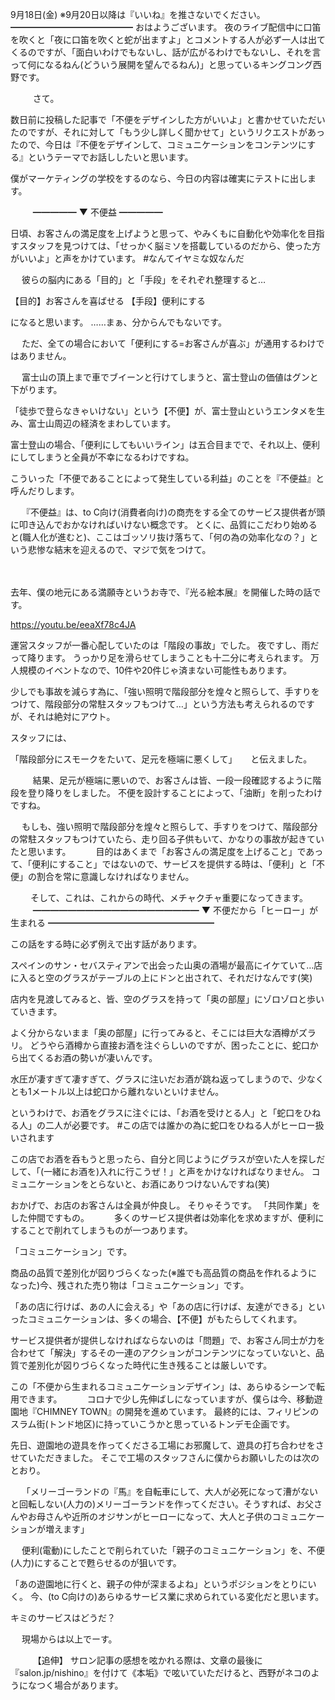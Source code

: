 9月18日(金) ※9月20日以降は『いいね』を推さないでください。
━━━━━━━━━━━━━━
おはようございます。
夜のライブ配信中に口笛を吹くと「夜に口笛を吹くと蛇が出ますよ」とコメントする人が必ず一人は出てくるのですが、「面白いわけでもないし、話が広がるわけでもないし、それを言って何になるねん(どういう展開を望んでるねん)」と思っているキングコング西野です。

　
　
さて。

数日前に投稿した記事で「不便をデザインした方がいいよ」と書かせていただいたのですが、それに対して「もう少し詳しく聞かせて」というリクエストがあったので、今日は『不便をデザインして、コミュニケーションをコンテンツにする』というテーマでお話ししたいと思います。

僕がマーケティングの学校をするのなら、今日の内容は確実にテストに出します。

　
　
━━━━━
▼ 不便益
━━━━━

日頃、お客さんの満足度を上げようと思って、やみくもに自動化や効率化を目指すスタッフを見つけては、「せっかく脳ミソを搭載しているのだから、使った方がいいよ」と声をかけています。
#なんてイヤミな奴なんだ

　
彼らの脳内にある「目的」と「手段」をそれぞれ整理すると…

【目的】お客さんを喜ばせる
【手段】便利にする

になると思います。
……まぁ、分からんでもないです。

　
ただ、全ての場合において「便利にする=お客さんが喜ぶ」が通用するわけではありません。

　
富士山の頂上まで車でブイーンと行けてしまうと、富士登山の価値はグンと下がります。

「徒歩で登らなきゃいけない」という【不便】が、富士登山というエンタメを生み、富士山周辺の経済をまわしています。

富士登山の場合、「便利にしてもいいライン」は五合目までで、それ以上、便利にしてしまうと全員が不幸になるわけですね。

こういった「不便であることによって発生している利益」のことを『不便益』と呼んだりします。

　
『不便益』は、to C向け(消費者向け)の商売をする全てのサービス提供者が頭に叩き込んでおかなければいけない概念です。
とくに、品質にこだわり始めると(職人化が進むと)、ここはゴッソリ抜け落ちて、「何の為の効率化なの？」という悲惨な結末を迎えるので、マジで気をつけて。

　

去年、僕の地元にある満願寺というお寺で、『光る絵本展』を開催した時の話です。

https://youtu.be/eeaXf78c4JA

運営スタッフが一番心配していたのは「階段の事故」でした。
夜ですし、雨だって降ります。
うっかり足を滑らせてしまうことも十二分に考えられます。
万人規模のイベントなので、10件や20件じゃ済まない可能性もあります。

少しでも事故を減らす為に、「強い照明で階段部分を煌々と照らして、手すりをつけて、階段部分の常駐スタッフもつけて…」という方法も考えられるのですが、それは絶対にアウト。

スタッフには、　

「階段部分にスモークをたいて、足元を極端に悪くして」
　
と伝えました。

　
　
結果、足元が極端に悪いので、お客さんは皆、一段一段確認するように階段を登り降りをしました。
不便を設計することによって、「油断」を削ったわけですね。

　
もしも、強い照明で階段部分を煌々と照らして、手すりをつけて、階段部分の常駐スタッフもつけていたら、走り回る子供もいて、かなりの事故が起きていたと思います。
　
　
目的はあくまで「お客さんの満足度を上げること」であって、「便利にすること」ではないので、サービスを提供する時は、「便利」と「不便」の割合を常に意識しなければなりません。

　　
そして、これは、これからの時代、メチャクチャ重要になってきます。
　
　
━━━━━━━━━━━━━━━━━━━
▼ 不便だから「ヒーロー」が生まれる
━━━━━━━━━━━━━━━━━━━

この話をする時に必ず例えで出す話があります。

スペインのサン・セバスティアンで出会った山奥の酒場が最高にイケていて…店に入ると空のグラスがテーブルの上にドンと出されて、それだけなんです(笑)

店内を見渡してみると、皆、空のグラスを持って「奥の部屋」にゾロゾロと歩いていきます。

よく分からないまま「奥の部屋」に行ってみると、そこには巨大な酒樽がズラリ。
どうやら酒樽から直接お酒を注ぐらしいのですが、困ったことに、蛇口から出てくるお酒の勢いが凄いんです。

水圧が凄すぎて凄すぎて、グラスに注いだお酒が跳ね返ってしまうので、少なくとも1メートル以上は蛇口から離れないといけません。

というわけで、お酒をグラスに注ぐには、「お酒を受けとる人」と「蛇口をひねる人」の二人が必要です。
#この店では誰かの為に蛇口をひねる人がヒーロー扱いされます

この店でお酒を呑もうと思ったら、自分と同じようにグラスが空いた人を探しだして、「(一緒にお酒を)入れに行こうぜ！」と声をかけなければなりません。
コミュニケーションをとらないと、お酒にありつけないんですね(笑)

おかげで、お店のお客さんは全員が仲良し。
そりゃそうです。
「共同作業」をした仲間ですもの。
　
　
多くのサービス提供者は効率化を求めますが、便利にすることで削れてしまうものが一つあります。
　

「コミュニケーション」です。

商品の品質で差別化が図りづらくなった(※誰でも高品質の商品を作れるようになった)今、残された売り物は「コミュニケーション」です。

「あの店に行けば、あの人に会える」や「あの店に行けば、友達ができる」といったコミュニケーションは、多くの場合、【不便】がもたらしてくれます。

サービス提供者が提供しなければならないのは「問題」で、お客さん同士が力を合わせて「解決」するその一連のアクションがコンテンツになっていないと、品質で差別化が図りづらくなった時代に生き残ることは厳しいです。
　

この「不便から生まれるコミュニケーションデザイン」は、あらゆるシーンで転用できます。
　
　
コロナで少し先伸ばしになっていますが、僕らは今、移動遊園地『CHIMNEY TOWN』の開発を進めています。
最終的には、フィリピンのスラム街(トンド地区)に持っていこうかと思っているトンデモ企画です。

先日、遊園地の遊具を作ってくださる工場にお邪魔して、遊具の打ち合わせをさせていただきました。
そこで工場のスタッフさんに僕からお願いしたのは次のとおり。

　
「メリーゴーランドの『馬』を自転車にして、大人が必死になって漕がないと回転しない(人力の)メリーゴーランドを作ってください。そうすれば、お父さんやお母さんや近所のオジサンがヒーローになって、大人と子供のコミュニケーションが増えます」

　
便利(電動)にしたことで削られていた「親子のコミュニケーション」を、不便(人力)にすることで甦らせるのが狙いです。

「あの遊園地に行くと、親子の仲が深まるよね」というポジションをとりにいく。
今、(to C向けの)あらゆるサービス業に求められている変化だと思います。

キミのサービスはどうだ？

　
現場からは以上でーす。

　
　
【追伸】
サロン記事の感想を呟かれる際は、文章の最後に『salon.jp/nishino』を付けて《本垢》で呟いていただけると、西野がネコのようになつく場合があります。
